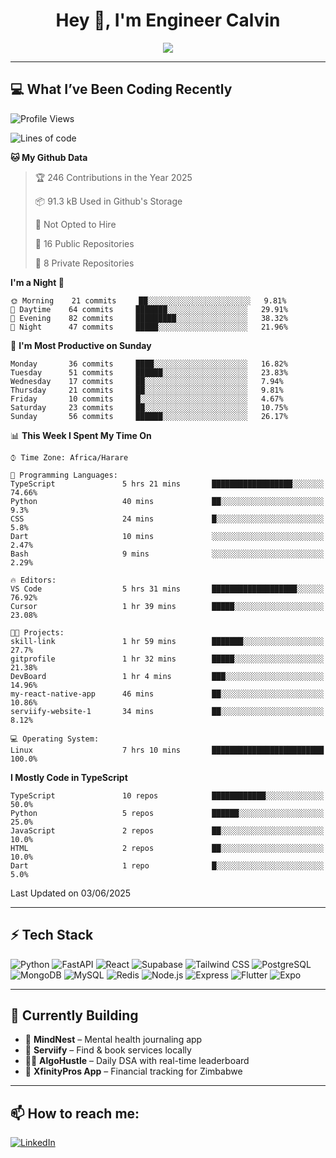 <h1 align="center">Hey 👋, I'm Engineer Calvin</h1>

<p align="center">
  <img src="https://readme-typing-svg.herokuapp.com?font=Fira+Code&size=22&pause=1000&center=true&vCenter=true&width=435&lines=Code+is+life.;FastAPI+Jutsu+User;React+Ninja+in+Training;🔥+Engineer+on+a+Mission" />
</p>

---

## 💻 What I’ve Been Coding Recently

<!--START_SECTION:waka-->
![Profile Views](http://img.shields.io/badge/Profile%20Views-280-blue)

![Lines of code](https://img.shields.io/badge/From%20Hello%20World%20I%27ve%20Written-3.3%20million%20lines%20of%20code-blue)

**🐱 My Github Data** 

> 🏆 246 Contributions in the Year 2025
 > 
> 📦 91.3 kB Used in Github's Storage 
 > 
> 🚫 Not Opted to Hire
 > 
> 📜 16 Public Repositories 
 > 
> 🔑 8 Private Repositories  
 > 
**I'm a Night 🦉** 

```text
🌞 Morning    21 commits     ██░░░░░░░░░░░░░░░░░░░░░░░   9.81% 
🌆 Daytime    64 commits     ███████░░░░░░░░░░░░░░░░░░   29.91% 
🌃 Evening    82 commits     █████████░░░░░░░░░░░░░░░░   38.32% 
🌙 Night      47 commits     █████░░░░░░░░░░░░░░░░░░░░   21.96%

```
📅 **I'm Most Productive on Sunday** 

```text
Monday       36 commits     ████░░░░░░░░░░░░░░░░░░░░░   16.82% 
Tuesday      51 commits     ██████░░░░░░░░░░░░░░░░░░░   23.83% 
Wednesday    17 commits     ██░░░░░░░░░░░░░░░░░░░░░░░   7.94% 
Thursday     21 commits     ██░░░░░░░░░░░░░░░░░░░░░░░   9.81% 
Friday       10 commits     █░░░░░░░░░░░░░░░░░░░░░░░░   4.67% 
Saturday     23 commits     ██░░░░░░░░░░░░░░░░░░░░░░░   10.75% 
Sunday       56 commits     ██████░░░░░░░░░░░░░░░░░░░   26.17%

```


📊 **This Week I Spent My Time On** 

```text
⌚︎ Time Zone: Africa/Harare

💬 Programming Languages: 
TypeScript               5 hrs 21 mins       ██████████████████░░░░░░░   74.66% 
Python                   40 mins             ██░░░░░░░░░░░░░░░░░░░░░░░   9.3% 
CSS                      24 mins             █░░░░░░░░░░░░░░░░░░░░░░░░   5.8% 
Dart                     10 mins             ░░░░░░░░░░░░░░░░░░░░░░░░░   2.47% 
Bash                     9 mins              ░░░░░░░░░░░░░░░░░░░░░░░░░   2.29%

🔥 Editors: 
VS Code                  5 hrs 31 mins       ███████████████████░░░░░░   76.92% 
Cursor                   1 hr 39 mins        █████░░░░░░░░░░░░░░░░░░░░   23.08%

🐱‍💻 Projects: 
skill-link               1 hr 59 mins        ███████░░░░░░░░░░░░░░░░░░   27.7% 
gitprofile               1 hr 32 mins        █████░░░░░░░░░░░░░░░░░░░░   21.38% 
DevBoard                 1 hr 4 mins         ███░░░░░░░░░░░░░░░░░░░░░░   14.96% 
my-react-native-app      46 mins             ██░░░░░░░░░░░░░░░░░░░░░░░   10.86% 
serviify-website-1       34 mins             ██░░░░░░░░░░░░░░░░░░░░░░░   8.12%

💻 Operating System: 
Linux                    7 hrs 10 mins       █████████████████████████   100.0%

```

**I Mostly Code in TypeScript** 

```text
TypeScript               10 repos            ████████████░░░░░░░░░░░░░   50.0% 
Python                   5 repos             ██████░░░░░░░░░░░░░░░░░░░   25.0% 
JavaScript               2 repos             ██░░░░░░░░░░░░░░░░░░░░░░░   10.0% 
HTML                     2 repos             ██░░░░░░░░░░░░░░░░░░░░░░░   10.0% 
Dart                     1 repo              █░░░░░░░░░░░░░░░░░░░░░░░░   5.0%

```



 Last Updated on 03/06/2025
<!--END_SECTION:waka-->

---

## ⚡ Tech Stack

![Python](https://img.shields.io/badge/-Python-05122A?style=flat&logo=python)
![FastAPI](https://img.shields.io/badge/-FastAPI-05122A?style=flat&logo=fastapi)
![React](https://img.shields.io/badge/-React-05122A?style=flat&logo=react)
![Supabase](https://img.shields.io/badge/-Supabase-05122A?style=flat&logo=supabase)
![Tailwind CSS](https://img.shields.io/badge/-Tailwind-05122A?style=flat&logo=tailwindcss)
![PostgreSQL](https://img.shields.io/badge/-PostgreSQL-05122A?style=flat&logo=postgresql)
![MongoDB](https://img.shields.io/badge/-MongoDB-05122A?style=flat&logo=mongodb)
![MySQL](https://img.shields.io/badge/-MySQL-05122A?style=flat&logo=mysql)
![Redis](https://img.shields.io/badge/-Redis-05122A?style=flat&logo=redis)
![Node.js](https://img.shields.io/badge/-Node.js-05122A?style=flat&logo=node.js)
![Express](https://img.shields.io/badge/-Express-05122A?style=flat&logo=express)
![Flutter](https://img.shields.io/badge/-Flutter-05122A?style=flat&logo=flutter)
![Expo](https://img.shields.io/badge/-Expo-05122A?style=flat&logo=expo)

---

## 🧠 Currently Building

- 🧠 **MindNest** – Mental health journaling app
- 🧹 **Serviify** – Find & book services locally
- 🧑‍💻 **AlgoHustle** – Daily DSA with real-time leaderboard
- 💸 **XfinityPros App** – Financial tracking for Zimbabwe
  

---

## 📫 How to reach me:

[![LinkedIn](https://img.shields.io/badge/-EngineerCalvin-blue?style=flat-square&logo=Linkedin&logoColor=white)](https://linkedin.com/in/Codewizardry23)

